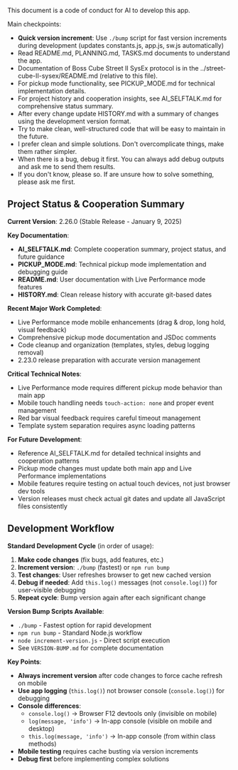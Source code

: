 This document is a code of conduct for AI to develop this app.

Main checkpoints:
- **Quick version increment**: Use `./bump` script for fast version increments during development (updates constants.js, app.js, sw.js automatically)
- Read README.md, PLANNING.md, TASKS.md documents to understand the app.
- Documentation of Boss Cube Street II SysEx protocol is in the ../street-cube-II-sysex/README.md (relative to this file).
- For pickup mode functionality, see PICKUP_MODE.md for technical implementation details.
- For project history and cooperation insights, see AI_SELFTALK.md for comprehensive status summary.
- After every change update HISTORY.md with a summary of changes using the development version format.
- Try to make clean, well-structured code that will be easy to maintain in the future.
- I prefer clean and simple solutions. Don't overcomplicate things, make them rather simpler.
- When there is a bug, debug it first. You can always add debug outputs and ask me to send them results.
- If you don't know, please so. If are unsure how to solve something, please ask me first.

## Project Status & Cooperation Summary

**Current Version**: 2.26.0 (Stable Release - January 9, 2025)

**Key Documentation**:
- **AI_SELFTALK.md**: Complete cooperation summary, project status, and future guidance
- **PICKUP_MODE.md**: Technical pickup mode implementation and debugging guide
- **README.md**: User documentation with Live Performance mode features
- **HISTORY.md**: Clean release history with accurate git-based dates

**Recent Major Work Completed**:
- Live Performance mode mobile enhancements (drag & drop, long hold, visual feedback)
- Comprehensive pickup mode documentation and JSDoc comments
- Code cleanup and organization (templates, styles, debug logging removal)
- 2.23.0 release preparation with accurate version management

**Critical Technical Notes**:
- Live Performance mode requires different pickup mode behavior than main app
- Mobile touch handling needs `touch-action: none` and proper event management
- Red bar visual feedback requires careful timeout management
- Template system separation requires async loading patterns

**For Future Development**:
- Reference AI_SELFTALK.md for detailed technical insights and cooperation patterns
- Pickup mode changes must update both main app and Live Performance implementations
- Mobile features require testing on actual touch devices, not just browser dev tools
- Version releases must check actual git dates and update all JavaScript files consistently

## Development Workflow

**Standard Development Cycle** (in order of usage):

1. **Make code changes** (fix bugs, add features, etc.)
2. **Increment version**: `./bump` (fastest) or `npm run bump`
3. **Test changes**: User refreshes browser to get new cached version
4. **Debug if needed**: Add `this.log()` messages (not `console.log()`) for user-visible debugging
5. **Repeat cycle**: Bump version again after each significant change

**Version Bump Scripts Available**:
- `./bump` - Fastest option for rapid development
- `npm run bump` - Standard Node.js workflow
- `node increment-version.js` - Direct script execution
- See `VERSION-BUMP.md` for complete documentation

**Key Points**:
- **Always increment version** after code changes to force cache refresh on mobile
- **Use app logging** (`this.log()`) not browser console (`console.log()`) for debugging
- **Console differences**: 
  - `console.log()` → Browser F12 devtools only (invisible on mobile)
  - `log(message, 'info')` → In-app console (visible on mobile and desktop)
  - `this.log(message, 'info')` → In-app console (from within class methods)
- **Mobile testing** requires cache busting via version increments
- **Debug first** before implementing complex solutions

